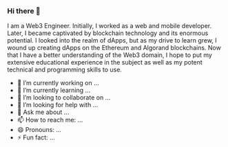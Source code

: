 ### Hi there 👋


I am a Web3 Engineer. Initially, I worked as a web and mobile developer. Later, I became captivated by blockchain technology and its enormous potential. I looked into the realm of dApps, but as my drive to learn grew, I wound up creating dApps on the Ethereum and Algorand blockchains. Now that I have a better understanding of the Web3 domain, I hope to put my extensive educational experience in the subject as well as my potent technical and programming skills to use.

- 🔭 I’m currently working on ...
- 🌱 I’m currently learning ...
- 👯 I’m looking to collaborate on ...
- 🤔 I’m looking for help with ...
- 💬 Ask me about ...
- 📫 How to reach me: ...
- 😄 Pronouns: ...
- ⚡ Fun fact: ...

